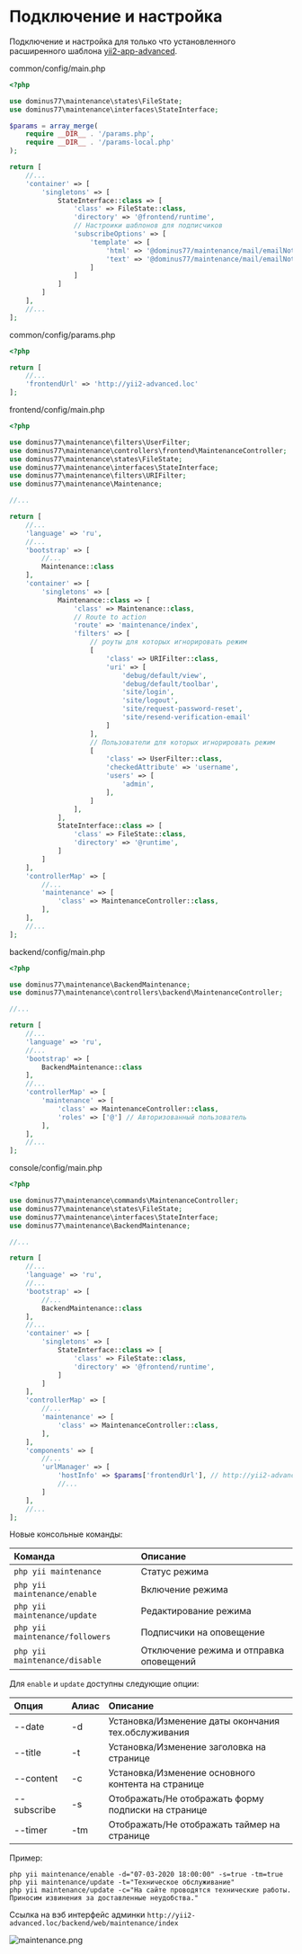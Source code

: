 Подключение и настройка
=======================

Подключение и настройка для только что установленного расширенного шаблона [yii2-app-advanced](https://github.com/yiisoft/yii2-app-advanced).

common/config/main.php
```php
<?php

use dominus77\maintenance\states\FileState;
use dominus77\maintenance\interfaces\StateInterface;

$params = array_merge(
    require __DIR__ . '/params.php',
    require __DIR__ . '/params-local.php'
);

return [   
    //...
    'container' => [
        'singletons' => [
            StateInterface::class => [
                'class' => FileState::class,
                'directory' => '@frontend/runtime',
                // Настроики шаблонов для подписчиков
                'subscribeOptions' => [
                    'template' => [
                        'html' => '@dominus77/maintenance/mail/emailNotice-html',
                        'text' => '@dominus77/maintenance/mail/emailNotice-text'
                    ]                                       
                ]
            ]
        ]
    ],
    //...
];
```
common/config/params.php
```php
<?php

return [
    //...
    'frontendUrl' => 'http://yii2-advanced.loc'
];
```
frontend/config/main.php
```php
<?php

use dominus77\maintenance\filters\UserFilter;
use dominus77\maintenance\controllers\frontend\MaintenanceController;
use dominus77\maintenance\states\FileState;
use dominus77\maintenance\interfaces\StateInterface;
use dominus77\maintenance\filters\URIFilter;
use dominus77\maintenance\Maintenance;

//...

return [
    //...
    'language' => 'ru',
    //...
    'bootstrap' => [
        //...
        Maintenance::class
    ],    
    'container' => [
        'singletons' => [
            Maintenance::class => [
                'class' => Maintenance::class,
                // Route to action
                'route' => 'maintenance/index',                
                'filters' => [
                    // роуты для которых игнорировать режим
                    [
                        'class' => URIFilter::class,
                        'uri' => [
                            'debug/default/view',
                            'debug/default/toolbar',
                            'site/login',
                            'site/logout',
                            'site/request-password-reset',
                            'site/resend-verification-email'
                        ]
                    ],
                    // Пользователи для которых игнорировать режим
                    [
                        'class' => UserFilter::class,
                        'checkedAttribute' => 'username',
                        'users' => [
                            'admin',
                        ],
                    ]
                ],
            ],
            StateInterface::class => [
                'class' => FileState::class,
                'directory' => '@runtime',
            ]
        ]
    ],    
    'controllerMap' => [
        //...
        'maintenance' => [
            'class' => MaintenanceController::class,
        ],
    ],
    //...
];
```
backend/config/main.php
```php
<?php

use dominus77\maintenance\BackendMaintenance;
use dominus77\maintenance\controllers\backend\MaintenanceController;

//...

return [
    //...
    'language' => 'ru',
    //...
    'bootstrap' => [        
        BackendMaintenance::class
    ],
    //...
    'controllerMap' => [
        'maintenance' => [
            'class' => MaintenanceController::class,
            'roles' => ['@'] // Авторизованный пользователь
        ],
    ],
    //...
];
```
console/config/main.php
```php
<?php

use dominus77\maintenance\commands\MaintenanceController;
use dominus77\maintenance\states\FileState;
use dominus77\maintenance\interfaces\StateInterface;
use dominus77\maintenance\BackendMaintenance;

//...

return [
    //...
    'language' => 'ru',
    //...    
    'bootstrap' => [
        //...
        BackendMaintenance::class
    ],
    //...
    'container' => [
        'singletons' => [
            StateInterface::class => [
                'class' => FileState::class,
                'directory' => '@frontend/runtime',
            ]
        ]
    ],
    'controllerMap' => [
        //...
        'maintenance' => [
            'class' => MaintenanceController::class,
        ],
    ],
    'components' => [
        //...
        'urlManager' => [
            'hostInfo' => $params['frontendUrl'], // http://yii2-advanced.loc
            //...
        ]
    ],
    //...
];
```

Новые консольные команды:

| Команда                         | Описание                                |
|:------------------------------- |:--------------------------------------- |
| `php yii maintenance`           | Статус режима                           |
| `php yii maintenance/enable`    | Включение режима                        |
| `php yii maintenance/update`    | Редактирование режима                   |
| `php yii maintenance/followers` | Подписчики на оповещение                |
| `php yii maintenance/disable`   | Отключение режима и отправка оповещений |

Для `enable` и `update` доступны следующие опции:

| Опция       | Алиас | Описание                                            |
|:----------- |:----- |:--------------------------------------------------- |
| --date      |  -d   | Установка/Изменение даты окончания тех.обслуживания |
| --title     |  -t   | Установка/Изменение заголовка на странице           |
| --content   |  -c   | Установка/Изменение основного контента на странице  |
| --subscribe |  -s   | Отображать/Не отображать форму подписки на странице |
| --timer     |  -tm  | Отображать/Не отображать таймер на странице         | 

Пример:
```
php yii maintenance/enable -d="07-03-2020 18:00:00" -s=true -tm=true
php yii maintenance/update -t="Техническое обслуживание"
php yii maintenance/update -c="На сайте проводятся технические работы. Приносим извинения за доставленные неудобства."
```
Ссылка на вэб интерфейс админки `http://yii2-advanced.loc/backend/web/maintenance/index`

![maintenance.png](../images/maintenance-backend-advanced.png)